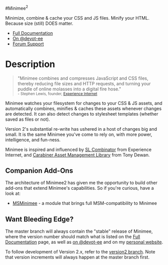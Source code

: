 #Minimee<sup>2</sup>

Minimize, combine & cache your CSS and JS files. Minify your HTML. Because size (still) DOES matter.

* [Full Documentation](http://johndwells.github.com/Minimee)
* [On @devot-ee](http://devot-ee.com/add-ons/minimee)
* [Forum Support](http://devot-ee.com/add-ons/support/minimee/)


# Description

> "Minimee combines and compresses JavaScript and CSS files, thereby reducing file sizes and HTTP requests, and turning your puddle of online molasses into a digital fire hose."<br/><small>- Stephen Lewis, founder, [Experience Internet](http://experienceinternet.co.uk/)</small>

Minimee watches your filesystem for changes to your CSS & JS assets, and automatically combines, minifies & caches these assets whenever changes are detected. It can also detect changes to stylesheet templates (whether saved as files or not).

Version 2's substantial re-write has ushered in a host of changes big and small. It is the same Minimee you've come to rely on, with more power, intelligence, and fun-ness.

Minimee is inspired and influenced by [SL Combinator](http://experienceinternet.co.uk/software/sl-combinator/) from Experience Internet, and [Carabiner Asset Management Library](http://codeigniter.com/wiki/Carabiner/) from Tony Dewan.


## Companion Add-Ons

The architecture of Minimee2 has given me the opportunity to build other add-ons that extend Minimee's capabilities.  So if you're curious, have a look at:

* [MSMinimee](https://github.com/johndwells/MSMinimee) - a module that brings full MSM-compatibility to Minimee

## Want Bleeding Edge?

The master branch will always contain the "stable" release of Minimee, where the version number should match what is listed on the [Full Documentation](http://johndwells.github.com/Minimee) page, as well as [on @devot-ee](http://devot-ee.com/add-ons/minimee) and on my [personal website](http://johndwells.com/software/minimee).

To follow development of Version 2.x, refer to the [version2 branch](https://github.com/johndwells/Minimee/tree/version2). Note that version increments will always happen at the master branch first.